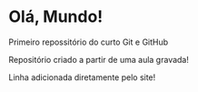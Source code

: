# Olá, Mundo!
 Primeiro repossitório do curto Git e GitHub 

Repositório criado a partir de uma aula gravada!

Linha adicionada diretamente pelo site!
